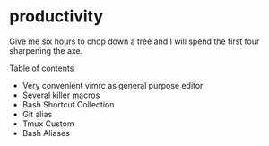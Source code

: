 # productivity

Give me six hours to chop down a tree and 
I will spend the first four sharpening the axe.

Table of contents

* Very convenient vimrc as general purpose editor
* Several killer macros
* Bash Shortcut Collection
* Git alias
* Tmux Custom
* Bash Aliases
